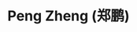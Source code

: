 ---
# Display name
title: $%ms_2022_10$ Peng Zheng (郑鹏)

# Is this the primary user of the site?
superuser: false

user_groups: ["Master Students"]

role: 

organizations:
- name:  2022 start
- name:  School of Artificial Intelligence

interests:


highlight_name: false
---